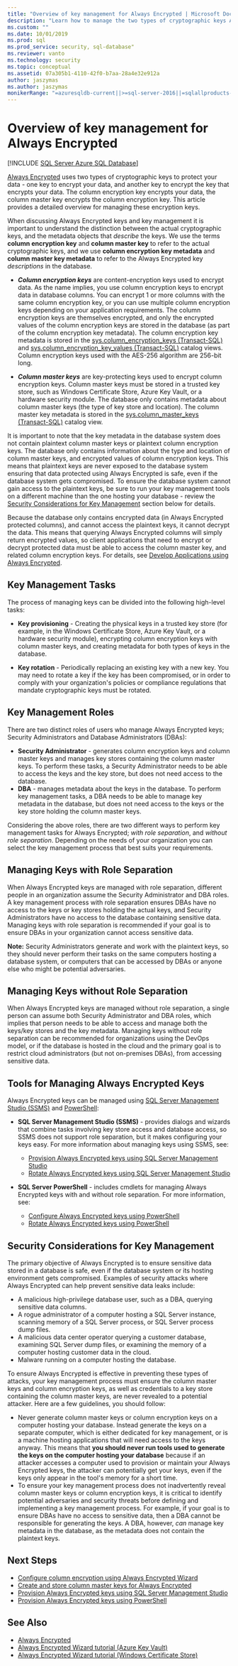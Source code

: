 ```yaml
---
title: "Overview of key management for Always Encrypted | Microsoft Docs"
description: "Learn how to manage the two types of cryptographic keys Always Encrypted uses to protect your data in SQL Server: column encryption key and column master key."
ms.custom: ""
ms.date: 10/01/2019
ms.prod: sql
ms.prod_service: security, sql-database"
ms.reviewer: vanto
ms.technology: security
ms.topic: conceptual
ms.assetid: 07a305b1-4110-42f0-b7aa-28a4e32e912a
author: jaszymas
ms.author: jaszymas
monikerRange: "=azuresqldb-current||>=sql-server-2016||=sqlallproducts-allversions||>=sql-server-linux-2017||=azuresqldb-mi-current"
---
```

# Overview of key management for Always Encrypted
[!INCLUDE [SQL Server Azure SQL Database](../../../includes/applies-to-version/sql-asdb.md)]


[Always Encrypted](../../../relational-databases/security/encryption/always-encrypted-database-engine.md) uses two types of cryptographic keys to protect your data - one key to encrypt your data, and another key to encrypt the key that encrypts your data. The column encryption key encrypts your data, the column master key encrypts the column encryption key. This article provides a detailed overview for managing these encryption keys.  

When discussing Always Encrypted keys and key management it is important to understand the distinction between the actual cryptographic keys, and the metadata objects that *describe* the keys. We use the terms **column encryption key** and **column master key** to refer to the actual cryptographic keys, and we use **column encryption key metadata** and **column master key metadata** to refer to the Always Encrypted key *descriptions* in the database.

- ***Column encryption keys*** are content-encryption keys used to encrypt data. As the name implies, you use column encryption keys to encrypt data in database columns. You can encrypt 1 or more columns with the same column encryption key, or you can use multiple column encryption keys depending on your application requirements. The column encryption keys are themselves encrypted, and only the encrypted values of the column encryption keys are stored in the database (as part of the column encryption key metadata). The column encryption key metadata is stored in the [sys.column_encryption_keys (Transact-SQL)](../../../relational-databases/system-catalog-views/sys-column-encryption-keys-transact-sql.md) and [sys.column_encryption_key_values (Transact-SQL)](../../../relational-databases/system-catalog-views/sys-column-encryption-key-values-transact-sql.md) catalog views. Column encryption keys used with the AES-256 algorithm are 256-bit long.


- ***Column master keys*** are key-protecting keys used to encrypt column encryption keys. Column master keys must be stored in a trusted key store, such as Windows Certificate Store, Azure Key Vault, or a hardware security module. The database only contains metadata about column master keys (the type of key store and location). The column master key metadata is stored in the [sys.column_master_keys (Transact-SQL)](../../../relational-databases/system-catalog-views/sys-column-master-keys-transact-sql.md) catalog view.  

It is important to note that the key metadata in the database system does not contain plaintext column master keys or plaintext column encryption keys. The database only contains information about the type and location of column master keys, and encrypted values of column encryption keys. This means that plaintext keys are never exposed to the database system ensuring that data protected using Always Encrypted is safe, even if the database system gets compromised. To ensure the database system cannot gain access to the plaintext keys, be sure to run your key management tools on a different machine than the one hosting your database - review the [Security Considerations for Key Management](#security-considerations-for-key-management) section below for details.

Because the database only contains encrypted data (in Always Encrypted protected columns), and cannot access the plaintext keys, it cannot decrypt the data. This means that querying Always Encrypted columns will simply return encrypted values, so client applications that need to encrypt or decrypt protected data must be able to access the column master key, and related column encryption keys. For details, see [Develop Applications using Always Encrypted](always-encrypted-client-development.md).



## Key Management Tasks

The process of managing keys can be divided into the following high-level tasks:

- **Key provisioning** - Creating the physical keys in a trusted key store (for example, in the Windows Certificate Store, Azure Key Vault, or a hardware security module), encrypting column encryption keys with column master keys, and creating metadata for both types of keys in the database.

- **Key rotation** - Periodically replacing an existing key with a new key. You may need to rotate a key if the key has been compromised, or in order to comply with your organization's policies or compliance regulations that mandate cryptographic keys must be rotated. 


## <a name="KeyManagementRoles"></a> Key Management Roles

There are two distinct roles of users who manage Always Encrypted keys; Security Administrators and Database Administrators (DBAs):

- **Security Administrator** - generates column encryption keys and column master keys and manages key stores containing the column master keys. To perform these tasks, a Security Administrator needs to be able to access the keys and the key store, but does not need access to the database.
- **DBA** - manages metadata about the keys in the database. To perform key management tasks, a DBA needs to be able to manage key metadata in the database, but does not need access to the keys or the key store holding the column master keys.

Considering the above roles, there are two different ways to perform key management tasks for Always Encrypted; *with role separation*, and *without role separation*. Depending on the needs of your organization you can select the key management process that best suits your requirements.

## Managing Keys with Role Separation
When Always Encrypted keys are managed with role separation, different people in an organization assume the Security Administrator and DBA roles. A key management process with role separation ensures DBAs have no access to the keys or key stores holding the actual keys, and Security Administrators have no access to the database containing sensitive data. Managing keys with role separation is recommended if your goal is to ensure DBAs in your organization cannot access sensitive data. 

**Note:** Security Administrators generate and work with the plaintext keys, so they should never perform their tasks on the same computers hosting a database system, or computers that can be accessed by DBAs or anyone else who might be potential adversaries. 

## Managing Keys without Role Separation
When Always Encrypted keys are managed without role separation, a single person can assume both Security Administrator and DBA roles, which implies that person needs to be able to access and manage both the keys/key stores and the key metadata. Managing keys without role separation can be recommended for organizations using the DevOps model, or if the database is hosted in the cloud and the primary goal is to restrict cloud administrators (but not on-premises DBAs), from accessing sensitive data.



## Tools for Managing Always Encrypted Keys

Always Encrypted keys can be managed using [SQL Server Management Studio (SSMS)](../../../ssms/sql-server-management-studio-ssms.md) and [PowerShell](../../../powershell/sql-server-powershell.md):

- **SQL Server Management Studio (SSMS)** - provides dialogs and wizards that combine tasks involving key store access and database access, so SSMS does not support role separation, but it makes configuring your keys easy. For more information about managing keys using SSMS, see:
    - [Provision Always Encrypted keys using SQL Server Management Studio](configure-always-encrypted-keys-using-ssms.md)
    - [Rotate Always Encrypted keys using SQL Server Management Studio](rotate-always-encrypted-keys-using-ssms.md)

- **SQL Server PowerShell** - includes cmdlets for managing Always Encrypted keys with and without role separation. For more information, see:
    - [Configure Always Encrypted keys using PowerShell](../../../relational-databases/security/encryption/configure-always-encrypted-keys-using-powershell.md)
    - [Rotate Always Encrypted keys using PowerShell](../../../relational-databases/security/encryption/rotate-always-encrypted-keys-using-powershell.md)


## Security Considerations for Key Management

The primary objective of Always Encrypted is to ensure sensitive data stored in a database is safe, even if the database system or its hosting environment gets compromised. Examples of security attacks where Always Encrypted can help prevent sensitive data leaks include:

- A malicious high-privilege database user, such as a DBA, querying sensitive data columns.
- A rogue administrator of a computer hosting a SQL Server instance, scanning memory of a SQL Server process, or SQL Server process dump files.
- A malicious data center operator querying a customer database, examining SQL Server dump files, or examining the memory of a computer hosting customer data in the cloud.
- Malware running on a computer hosting the database.

To ensure Always Encrypted is effective in preventing these types of attacks, your key management process must ensure the column master keys and column encryption keys, as well as credentials to a key store containing the column master keys, are never revealed to a potential attacker. Here are a few guidelines, you should follow:

- Never generate column master keys or column encryption keys on a computer hosting your database. Instead generate the keys on a separate computer, which is either dedicated for key management, or is a machine hosting applications that will need access to the keys anyway. This means that **you should never run tools used to generate the keys on the computer hosting your database** because if an attacker accesses a computer used to provision or maintain your Always Encrypted keys, the attacker can potentially get your keys, even if the keys only appear in the tool's memory for a short time.
- To ensure your key management process does not inadvertently reveal column master keys or column encryption keys, it is critical to identify potential adversaries and security threats before defining and implementing a key management process. For example, if your goal is to ensure DBAs have no access to sensitive data, then a DBA cannot be responsible for generating the keys. A DBA, however, *can* manage key metadata in the database, as the metadata does not contain the plaintext keys.

## Next Steps
- [Configure column encryption using Always Encrypted Wizard](always-encrypted-wizard.md)
- [Create and store column master keys for Always Encrypted](create-and-store-column-master-keys-always-encrypted.md)
- [Provision Always Encrypted keys using SQL Server Management Studio](configure-always-encrypted-keys-using-ssms.md)
- [Provision Always Encrypted keys using PowerShell](configure-always-encrypted-keys-using-powershell.md)

## See Also
- [Always Encrypted](../../../relational-databases/security/encryption/always-encrypted-database-engine.md)
- [Always Encrypted Wizard tutorial (Azure Key Vault)](/azure/azure-sql/database/always-encrypted-azure-key-vault-configure)
- [Always Encrypted Wizard tutorial (Windows Certificate Store)](/azure/azure-sql/database/always-encrypted-certificate-store-configure)